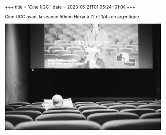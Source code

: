 +++
title = 'Cine UGC '
date = 2023-05-21T01:05:24+01:00
+++

Cine UGC avant la séance
50mm Hexar à f2 et 1/4s en argentique.

![Image](./images/cineUGC50mmHexar.png)